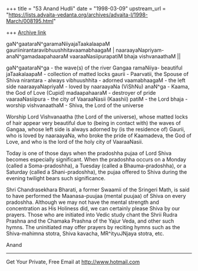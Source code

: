 +++
title = "53 Anand Hudli"
date = "1998-03-09"
upstream_url = "https://lists.advaita-vedanta.org/archives/advaita-l/1998-March/008195.html"

+++
[Archive link](https://lists.advaita-vedanta.org/archives/advaita-l/1998-March/008195.html)

 gaN^gaataraN^garamaNiiyajaTaakalaapaM
     gauriinirantaravibhuushhitavaamabhaagaM |
 naaraayaNapriyam-anaN^gamadaapahaaraM
 vaaraaNasiipurapatiM bhaja vishvanaathaM  ||

gaN^gaataraN^ga - the wave(s) of the river Gangaa
ramaNiiya- beautiful
jaTaakalaapaM - collection of matted locks
gaurii - Paarvatii, the Spouse of Shiva
nirantara - always
vibhuushhita - adorned
vaamabhaagaM - the left side
naaraayaNapriyaM - loved by naaraayaNa (ViShNu)
anaN^ga - Kaama, the God of Love (Cupid)
madaapahaaraM - destroyer of pride
vaaraaNasiipura - the city of VaaraaNasii (Kaashii)
patiM - the Lord
bhaja - worship
vishvanaathaM - Shiva, the Lord of the universe

Worship Lord Vishvanaatha (the Lord of the universe), whose matted
locks of hair appear very beautiful due to (being in contact with)
the waves of Gangaa, whose left side is always adorned by (is the
residence of) Gaurii, who is loved by naaraayaNa, who broke the
pride of Kaamadeva, the God of Love, and who is the lord of the
holy city of VaaraaNasii.

Today is one of those days when the pradoshha pujaa of Lord Shiva
becomes especially significant. When the pradoshha occurs on a
Monday (called a Soma-pradoshha), a Tuesday (called a
Bhauma-pradoshha), or a Saturday (called a Shani-pradoshha), the
pujaa offered to Shiva during the evening twilight bears such
significance.

Shri Chandrasekhara Bharati, a former Swaamii of the Sringeri Math,
is said to have performed the Maanasa-puujaa (mental puujaa) of Shiva
on every pradoshha. Although we may not have the mental strength and
concentration as His Holiness did, we can certainly please Shiva by
our prayers. Those who are initiated into Vedic study chant the
Shrii Rudra Prashna and the Chamaka Prashna of the Yajur Veda, and
other such hymns.
The uninitiated may offer prayers by reciting hymns such as the
Shiva-mahimna stotra, Shiva kavacha, MR^ityuJNjaya stotra, etc.

 Anand






______________________________________________________
Get Your Private, Free Email at http://www.hotmail.com

